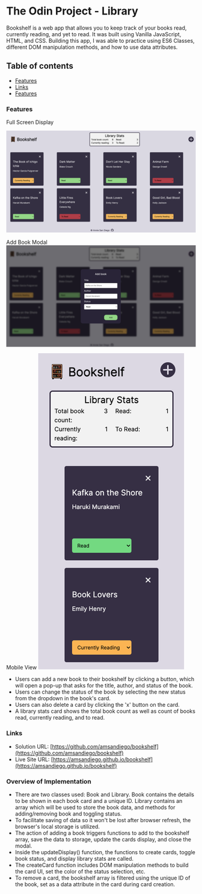 # The Odin Project - Library

Bookshelf is a web app that allows you to keep track of your books read, currently reading, and yet to read. It was built using Vanilla JavaScript, HTML, and CSS. Building this app, I was able to practice using ES6 Classes, different DOM manipulation methods, and how to use data attributes.

## Table of contents

- [Features](#features)
- [Links](#links)
- [Features](#features)

### Features

Full Screen Display

![](./assets/screenshot-1.png)

Add Book Modal
![](./assets/screenshot-2.png)

Mobile View
![](./assets/screenshot-3.png)

- Users can add a new book to their bookshelf by clicking a button, which will open a pop-up that asks for the title, author, and status of the book.
- Users can change the status of the book by selecting the new status from the dropdown in the book's card.
- Users can also delete a card by clicking the 'x' button on the card.
- A library stats card shows the total book count as well as count of books read, currently reading, and to read.

### Links

- Solution URL: [https://github.com/amsandiego/bookshelf](https://github.com/amsandiego/bookshelf)
- Live Site URL: [https://amsandiego.github.io/bookshelf](https://amsandiego.github.io/bookshelf)

### Overview of Implementation

- There are two classes used: Book and Library. Book contains the details to be shown in each book card and a unique ID. Library contains an array which will be used to store the book data, and methods for adding/removing book and toggling status.
- To facilitate saving of data so it won't be lost after browser refresh, the browser's local storage is utilized.
- The action of adding a book triggers functions to add to the bookshelf array, save the data to storage, update the cards display, and close the modal.
- Inside the updateDisplay() function, the functions to create cards, toggle book status, and display library stats are called.
- The createCard function includes DOM manipulation methods to build the card UI, set the color of the status selection, etc.
- To remove a card, the bookshelf array is filtered using the unique ID of the book, set as a data attribute in the card during card creation.
